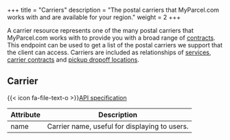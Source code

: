+++
title = "Carriers"
description = "The postal carriers that MyParcel.com works with and are available for your region."
weight = 2
+++

A carrier resource represents one of the many postal carriers that MyParcel.com works with to provide you with a broad range of [contracts](/api/resources/carrier-contracts). This endpoint can be used to get a list of the postal carriers we support that the client can access.
Carriers are included as relationships of [services](/api/resources/services/), [carrier contracts](/api/resources/carrier-contracts/) and [pickup dropoff locations](/api/resources/carrier-pudo-locations/).

## Carrier

{{< icon fa-file-text-o >}}[API specification](https://docs.myparcel.com/api-specification#/Carriers)

Attribute | Description
--------- | -----------
name      | Carrier name, useful for displaying to users.
